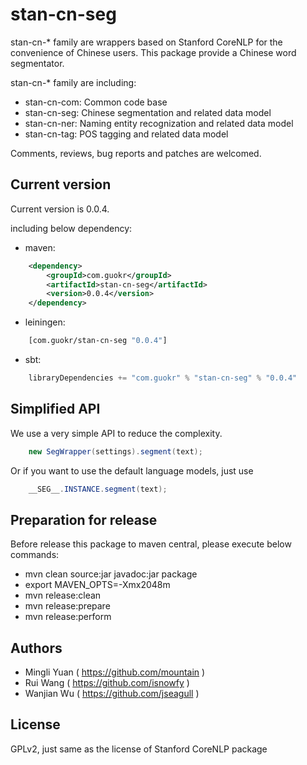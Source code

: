 stan-cn-seg
============

stan-cn-* family are wrappers based on Stanford CoreNLP for the convenience of
Chinese users. This package provide a Chinese word segmentator.

stan-cn-* family are including:

* stan-cn-com: Common code base
* stan-cn-seg: Chinese segmentation and related data model
* stan-cn-ner: Naming entity recognization and related data model
* stan-cn-tag: POS tagging and related data model

Comments, reviews, bug reports and patches are welcomed.


Current version
----------------

Current version is 0.0.4.

including below dependency:

* maven:
```xml
    <dependency>
        <groupId>com.guokr</groupId>
        <artifactId>stan-cn-seg</artifactId>
        <version>0.0.4</version>
    </dependency>
```
* leiningen:
```clojure
    [com.guokr/stan-cn-seg "0.0.4"]
```
* sbt:
```scala
    libraryDependencies += "com.guokr" % "stan-cn-seg" % "0.0.4"
```

Simplified API
---------------

We use a very simple API to reduce the complexity.

```java
    new SegWrapper(settings).segment(text);
```

Or if you want to use the default language models, just use

```java
    __SEG__.INSTANCE.segment(text);
```

Preparation for release
------------------------

Before release this package to maven central, please execute below commands:

* mvn clean source:jar javadoc:jar package
* export MAVEN_OPTS=-Xmx2048m
* mvn release:clean
* mvn release:prepare
* mvn release:perform

Authors
--------

* Mingli Yuan ( https://github.com/mountain )
* Rui Wang ( https://github.com/isnowfy )
* Wanjian Wu ( https://github.com/jseagull )

License
--------

GPLv2, just same as the license of Stanford CoreNLP package

